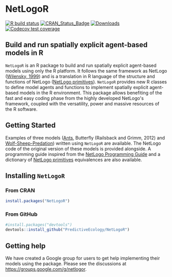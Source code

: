 # NetLogoR

<!-- badges: start -->
[![R build status](https://github.com/PredictiveEcology/NetLogoR/workflows/R-CMD-check/badge.svg)](https://github.com/PredictiveEcology/NetLogoR/actions)
[![CRAN_Status_Badge](http://www.r-pkg.org/badges/version/NetLogoR)](https://cran.r-project.org/package=NetLogoR)
[![Downloads](http://cranlogs.r-pkg.org/badges/grand-total/NetLogoR)](https://cran.r-project.org/package=NetLogoR)
[![Codecov test coverage](https://codecov.io/gh/PredictiveEcology/NetLogoR/branch/master/graph/badge.svg)](https://codecov.io/gh/PredictiveEcology/NetLogoR?branch=master)
<!-- badges: end -->

## Build and run spatially explicit agent-based models in R

`NetLogoR` is an R package to build and run spatially explicit agent-based models using only the R platform.
It follows the same framework as NetLogo ([Wilensky, 1999](http://ccl.northwestern.edu/netlogo/)) and is a translation in R language of the structure and functions of NetLogo ([NetLogo primitives](https://ccl.northwestern.edu/netlogo/docs/dictionary.html)).
`NetLogoR` provides new R classes to define model agents and functions to implement spatially explicit agent-based models in the R environment.
This package allows benefiting of the fast and easy coding phase from the highly developed NetLogo's framework, coupled with the versatility, power and massive resources of the R software.

## Getting Started

Examples of three models ([Ants](http://ccl.northwestern.edu/netlogo/models/Ants), Butterfly (Railsback and Grimm, 2012) and [Wolf-Sheep-Predation](http://ccl.northwestern.edu/netlogo/models/WolfSheepPredation)) written using `NetLogoR` are available. The NetLogo code of the original version of these models is provided alongside.
A programming guide inspired from the [NetLogo Programming Guide](https://ccl.northwestern.edu/netlogo/docs/programming.html) and a dictionary of [NetLogo primitives](https://ccl.northwestern.edu/netlogo/docs/dictionary.html) equivalences are also available. 

## Installing `NetLogoR`

### From CRAN

```r
install.packages("NetLogoR")
```

### From GitHub

```r
#install.packages("devtools")
devtools::install_github("PredictiveEcology/NetLogoR")
```

## Getting help

We have created a Google group for users to get help implementing their models using the package.
Please see the discussions at <https://groups.google.com/g/netlogor>.
